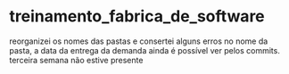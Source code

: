 # treinamento_fabrica_de_software

reorganizei os nomes das pastas e consertei alguns  erros no nome da pasta, a data da entrega da demanda ainda é possível ver pelos commits.
terceira semana não estive presente

